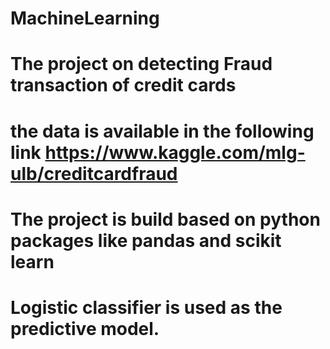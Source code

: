 # MachineLearning
# The project on detecting Fraud transaction of credit cards
# the data is available in the following link https://www.kaggle.com/mlg-ulb/creditcardfraud
# The project is build based on python packages like pandas and scikit learn
# Logistic classifier is used as the predictive model. 
